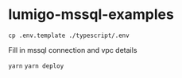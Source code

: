 # lumigo-mssql-examples

`cp .env.template ./typescript/.env`

Fill in mssql connection and vpc details

`yarn`
`yarn deploy`
